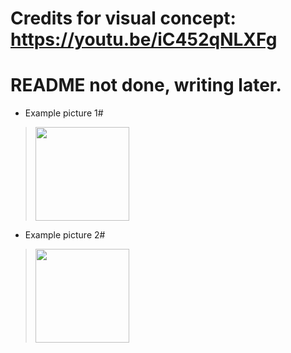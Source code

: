 # Credits for visual concept: https://youtu.be/iC452qNLXFg
# README not done, writing later.
* Example picture 1#
><img src="https://github.com/BartenderWinery/Bartender.github.io/blob/main/packaging/gm_novenka0242.jpg?raw=true" alt="" width="150"/>
* Example picture 2#
><img src="https://github.com/BartenderWinery/Bartender.github.io/blob/main/packaging/gm_novenka0243.jpg?raw=true" alt="" width="150"/>
